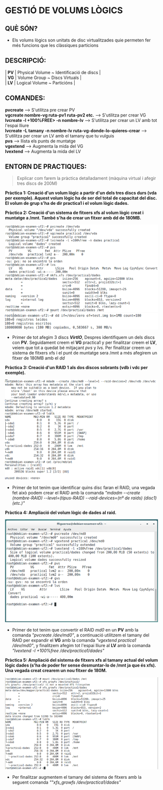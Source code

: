 # GESTIÓ DE VOLUMS LÒGICS  

## QUÈ SÓN?  

 * Els volums lògics son unitats de disc virtualitzades quie permeten fer més funcions que les clàssiques particions  

## DESCRIPCIÓ:  

| **PV** | Physical Volume ~ Identificació de discs |         
| **VG** | Volume Group ~ Discs Virtuals |  
| **LV** | Logical Volume ~ Particións |  

													
		                                            
		                                            
## COMANDES:   

**pvcreate** --> S'utilitza pre crear PV  
**vgcreate nombre-vg ruta-pv1 ruta-pv2 etc.** --> S'utilitza per crear VG  
**lvcreate -l +100%FREE> -n nombre-lv** --> S'utilitza per crear un LV amb tot l'espai lliure  
**lvcreate -L tamany -n nombre-lv ruta-vg-donde-lo-quieres-crear** --> S'utilitza per crear un LV amb el tamany que tu vulguis   
**pvs** --> llista els punts de muntatge   
**vgextend** --> Augmenta la mida del VG  
**lvextend** --> Augmenta la mida del LV  

## ENTORN DE PRACTIQUES:  

> Explicar com farem la pràctica detalladament (màquina virtual i afegir tres discs de 200M)    

**Pràctica 1: Creació d'un volum lògic a partir d'un dels tres discs durs (vda per exemple). Aquest volum lògic ha de ser del total de capacitat del disc. El volum de grup s'ha de dir practica1 i el volum lògic dades.**      

**Pràctica 2: Creació d'un sistema de fitxers xfs al volum lògic creat i muntatge a /mnt. També s'ha de crear un fitxer amb dd de 180MB.**       

![](practica1.png)    
![](practica2.png)    

* Primer de tot afegim 3 discs ***VirtIO***, Despres identifiquem un dels discs con **PV**. Seguidament creem el **VG** practica1 y per finalitzar creem el **LV**, veiem que tot a quedat bé mitjaçant *pvs* y *lvs*. Per finalitzar creem un sistema 	de fitxers xfs i el punt de muntatge sera /mnt a més afegirem un fitxer de 180MB amb el *dd* 

**Pràctica 3: Creació d'un RAID 1 als dos discos sobrants (vdb i vdc per exemple).**    

![](practica3.png)      
 * Primer de tot tenim que identificar quins disc faran el RAID, una vegada fet això podem crear el RAID amb la comanda *"mdadm --create (nombre-RAID) --level=(tipus-RAID) --raid-devices=(nº de raids) (disc1) (etc.)"*    

**Pràctica 4: Ampliació del volum lògic de dades al raid.**      

![](practica4.png)      

* Primer de tot tenim que convertir el RAID *md0* en un **PV** amb la comanda *"pvcreate /dev/md0"*, a continuació utilitzem el tamany del RAID per expandir el **VG** amb la comanda *"vgextend practica1 /dev/md0"*, y finalitzem afegim tot l'espai lliure al **LV** amb la comanda *"lvextend -l +100%free /dev/practica1/dades"*     


**Pràctica 5: Ampliació del sistema de fitxers xfs al tamany actual del volum lògic dades (s'ha de poder fer sense desmuntar-lo de /mnt ja que és xfs). Una vegada creat crearem un nou fitxer de 180M.**      

![](practica5.png)    

* Per finalitzar augmentem el tamany del sistema de fitxers amb la seguent comanda *""xfs_growfs /dev/practica1/dades"*  
